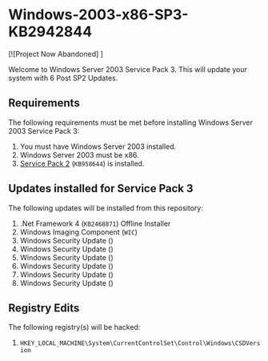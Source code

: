 # Windows-2003-x86-SP3-KB2942844

[![Project Now Abandoned]
]

Welcome to Windows Server 2003 Service Pack 3. This will update your system with 6 Post SP2 Updates.

## Requirements

The following requirements must be met before installing Windows Server 2003 Service Pack 3:

1. You must have Windows Server 2003 installed.
2. Windows Server 2003 must be x86.
3. <a href="https://download.microsoft.com/download/5/f/1/5f104409-2736-48ef-82e1-692ec3da020b/WindowsServer2003-KB914961-SP2-x86-ENU.exe">Service Pack 2</a> (`KB958644`) is installed.

## Updates installed for Service Pack 3

The following updates will be installed from this repository:

1. .Net Framework 4 (`KB2468871`) Offline Installer
2. Windows Imaging Component (`WIC`)
3. Windows Security Update ()
4. Windows Security Update ()
5. Windows Security Update ()
6. Windows Security Update ()
7. Windows Security Update ()
8. Windows Security Update ()

## Registry Edits

The following registry(s) will be hacked:

1. `HKEY_LOCAL_MACHINE\System\CurrentControlSet\Control\Windows\CSDVersion`

